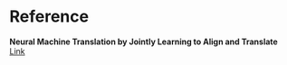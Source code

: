 # Reference
**Neural Machine Translation by Jointly Learning to Align and Translate**
[Link](https://arxiv.org/abs/1409.0473)
